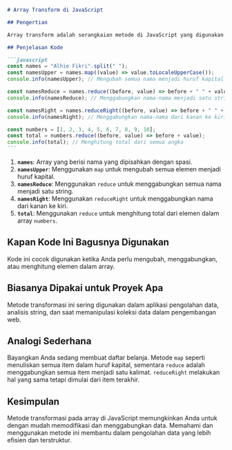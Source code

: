 ````markdown
# Array Transform di JavaScript

## Pengertian

Array transform adalah serangkaian metode di JavaScript yang digunakan untuk mengubah elemen-elemen dalam array menjadi bentuk lain. Metode yang umum digunakan termasuk `map`, `reduce`, dan `reduceRight`.

## Penjelasan Kode

```javascript
const names = "Alhie Fikri".split(" ");
const namesUpper = names.map((value) => value.toLocaleUpperCase());
console.info(namesUpper); // Mengubah semua nama menjadi huruf kapital

const namesReduce = names.reduce((before, value) => before + " " + value);
console.info(namesReduce); // Menggabungkan nama-nama menjadi satu string

const namesRight = names.reduceRight((before, value) => before + " " + value);
console.info(namesRight); // Menggabungkan nama-nama dari kanan ke kiri

const numbers = [1, 2, 3, 4, 5, 6, 7, 8, 9, 10];
const total = numbers.reduce((before, value) => before + value);
console.info(total); // Menghitung total dari semua angka
```
````

1. **`names`**: Array yang berisi nama yang dipisahkan dengan spasi.
2. **`namesUpper`**: Menggunakan `map` untuk mengubah semua elemen menjadi huruf kapital.
3. **`namesReduce`**: Menggunakan `reduce` untuk menggabungkan semua nama menjadi satu string.
4. **`namesRight`**: Menggunakan `reduceRight` untuk menggabungkan nama dari kanan ke kiri.
5. **`total`**: Menggunakan `reduce` untuk menghitung total dari elemen dalam array `numbers`.

## Kapan Kode Ini Bagusnya Digunakan

Kode ini cocok digunakan ketika Anda perlu mengubah, menggabungkan, atau menghitung elemen dalam array.

## Biasanya Dipakai untuk Proyek Apa

Metode transformasi ini sering digunakan dalam aplikasi pengolahan data, analisis string, dan saat memanipulasi koleksi data dalam pengembangan web.

## Analogi Sederhana

Bayangkan Anda sedang membuat daftar belanja. Metode `map` seperti menuliskan semua item dalam huruf kapital, sementara `reduce` adalah menggabungkan semua item menjadi satu kalimat. `reduceRight` melakukan hal yang sama tetapi dimulai dari item terakhir.

## Kesimpulan

Metode transformasi pada array di JavaScript memungkinkan Anda untuk dengan mudah memodifikasi dan menggabungkan data. Memahami dan menggunakan metode ini membantu dalam pengolahan data yang lebih efisien dan terstruktur.
